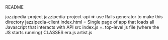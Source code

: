 README

jazzipedia-project
    jazzipedia-project-api => use Rails generator to make this directory
    jazzipedia-client
        index.html = Single page of app that loads all Javascript that interacts with API
        src
            index.js =. top-level js file (where the JS starts running)
            CLASSES
                era.js
                artist.js 


<!-- # README

This README would normally document whatever steps are necessary to get the
application up and running.

Things you may want to cover:

* Ruby version

* System dependencies

* Configuration

* Database creation

* Database initialization

* How to run the test suite

* Services (job queues, cache servers, search engines, etc.)

* Deployment instructions

* ... -->


